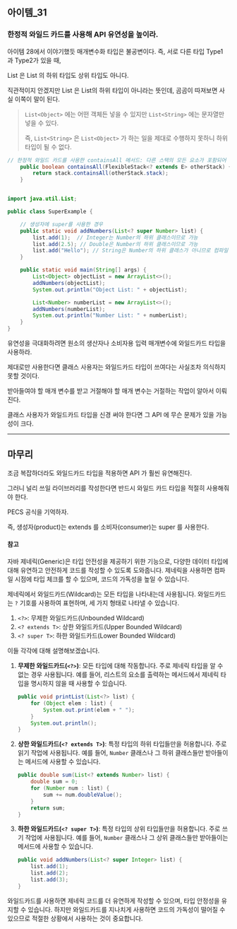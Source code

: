 ## 아이템_31

### 한정적 와일드 카드를 사용해 API 유연성을 높이라.

아이템 28에서 이야기했듯 매개변수화 타입은 불공변이다. 즉, 서로 다른 타입 Type1 과 Type2가 있을 때,

List<Type1> 은 List<Type2> 의 하위 타입도 상위 타입도 아니다. 

직관적이지 안겠지만 List<String> 은 List<Object>의 하위 타입이 아니라는 뜻인데, 곰곰이 따져보면 사실 이쪽이 말이 된다. 

> `List<Object>` 에는 어떤 객체든 넣을 수 있지만 `List<String>` 에는 문자열만 넣을 수 있다.
> 
> 즉, `List<String>` 은 `List<Object>` 가 하는 일을 제대로 수행하지 못하니 하위 타입이 될 수 없다.





```java
// 한정적 와일드 카드를 사용한 containsAll 메서드: 다른 스택의 모든 요소가 포함되어 있는지 확인
    public boolean containsAll(FlexibleStack<? extends E> otherStack) {
        return stack.containsAll(otherStack.stack);
    }
```


```java

import java.util.List;

public class SuperExample {

    // 생성자에 super를 사용한 경우
    public static void addNumbers(List<? super Number> list) {
        list.add(1);  // Integer는 Number의 하위 클래스이므로 가능
        list.add(2.5); // Double은 Number의 하위 클래스이므로 가능
        list.add("Hello"); // String은 Number의 하위 클래스가 아니므로 컴파일 에러
    }

    public static void main(String[] args) {
        List<Object> objectList = new ArrayList<>();
        addNumbers(objectList);
        System.out.println("Object List: " + objectList);

        List<Number> numberList = new ArrayList<>();
        addNumbers(numberList);
        System.out.println("Number List: " + numberList);
    }
}

```

유연성을 극대화하려면 원소의 생산자나 소비자용 입력 매개변수에 와일드카드 타입을 사용하라.


제대로만 사용한다면 클래스 사용자는 와일드카드 타입이 쓰여다는 사실조차 의식하지 못할 것이다.

받아들여야 할 매개 변수를 받고 거절해야 할 매개 변수는 거절하는 작업이 알아서 이뤄진다.

클래스 사용자가 와일드카드 타입을 신경 써야 한다면 그 API 에 무슨 문제가 있을 가능성이 크다.



---

## 마무리

조금 복잡하더라도 와일드카드 타입을 적용하면 API 가 훨씬 유연해진다. 

그러니 널리 쓰일 라이브러리를 작성한다면 반드시 와일드 카드 타입을 적절히 사용해줘야 한다. 

PECS 공식을 기억하자.

즉, 생성자(product)는 extends 를 소비자(consumer)는 super 를 사용한다. 


#### 참고

자바 제네릭(Generic)은 타입 안전성을 제공하기 위한 기능으로, 다양한 데이터 타입에 대해 유연하고 안전하게 코드를 작성할 수 있도록 도와줍니다. 제네릭을 사용하면 컴파일 시점에 타입 체크를 할 수 있으며, 코드의 가독성을 높일 수 있습니다.

제네릭에서 와일드카드(Wildcard)는 모든 타입을 나타내는데 사용됩니다. 와일드카드는 `?` 기호를 사용하여 표현하며, 세 가지 형태로 나타낼 수 있습니다.

1. `<?>`: 무제한 와일드카드(Unbounded Wildcard)
2. `<? extends T>`: 상한 와일드카드(Upper Bounded Wildcard)
3. `<? super T>`: 하한 와일드카드(Lower Bounded Wildcard)

이들 각각에 대해 설명해보겠습니다.

1. **무제한 와일드카드(`<?>`)**: 모든 타입에 대해 작동합니다. 
주로 제네릭 타입을 알 수 없는 경우 사용됩니다. 
예를 들어, 리스트의 요소를 출력하는 메서드에서 제네릭 타입을 명시하지 않을 때 사용할 수 있습니다.

    ```java
    public void printList(List<?> list) {
        for (Object elem : list) {
            System.out.print(elem + " ");
        }
        System.out.println();
    }
    ```

2. **상한 와일드카드(`<? extends T>`)**: 특정 타입의 하위 타입들만을 허용합니다. 
주로 읽기 작업에 사용됩니다. 예를 들어, `Number` 클래스나 그 하위 클래스들만 받아들이는 메서드에 사용할 수 있습니다.

    ```java
    public double sum(List<? extends Number> list) {
        double sum = 0;
        for (Number num : list) {
            sum += num.doubleValue();
        }
        return sum;
    }
    ```

3. **하한 와일드카드(`<? super T>`)**: 특정 타입의 상위 타입들만을 허용합니다.
주로 쓰기 작업에 사용됩니다. 예를 들어, `Number` 클래스나 그 상위 클래스들만 받아들이는 메서드에 사용할 수 있습니다.

    ```java
    public void addNumbers(List<? super Integer> list) {
        list.add(1);
        list.add(2);
        list.add(3);
    }
    ```

와일드카드를 사용하면 제네릭 코드를 더 유연하게 작성할 수 있으며, 타입 안정성을 유지할 수 있습니다. 
하지만 와일드카드를 지나치게 사용하면 코드의 가독성이 떨어질 수 있으므로 적절한 상황에서 사용하는 것이 중요합니다.